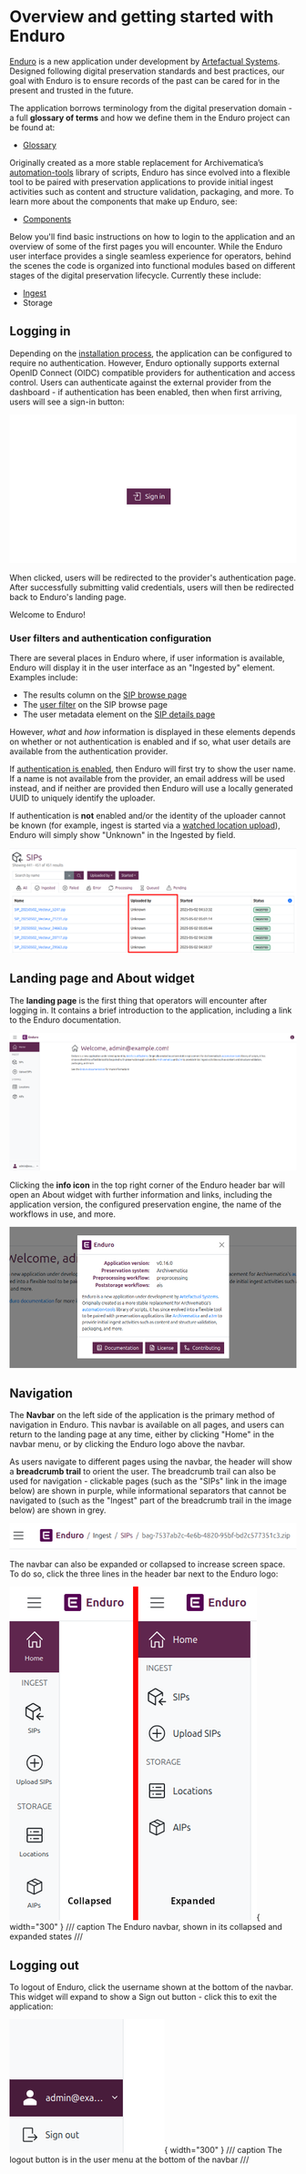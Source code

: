 # Overview and getting started with Enduro

[Enduro][Enduro] is a new application under development by [Artefactual
Systems]. Designed following digital preservation standards and best practices,
our goal with Enduro is to ensure records of the past can be cared for in the
present and trusted in the future.

The application borrows terminology from the digital preservation domain - a
full **glossary of terms** and how we define them in the Enduro project can be
found at:

* [Glossary](glossary.md)

Originally created as a more stable replacement for Archivematica’s
[automation-tools][automation-tools] library of scripts, Enduro has since
evolved into a flexible tool to be paired with preservation applications to
provide initial ingest activities such as content and structure validation,
packaging, and more. To learn more about the components that make up Enduro,
see:

* [Components](components.md)

Below you'll find basic instructions on how to login to the application and an
overview of some of the first pages you will encounter. While the Enduro user
interface provides a single seamless experience for operators, behind the scenes
the code is organized into functional modules based on different stages of the
digital preservation lifecycle. Currently these include:

* [Ingest](ingest/index.md)
* Storage

## Logging in

Depending on the [installation process][iac], the application can be
configured to require no authentication. However, Enduro optionally supports
external OpenID Connect (OIDC) compatible providers for authentication and
access control. Users can authenticate against the external provider from the
dashboard - if authentication has been enabled, then when first arriving, users
will see a sign-in button:

![The sign-in button when first navigating to Enduro](screenshots/sign-in-button.png)

When clicked, users will be redirected to the provider's authentication page.
After successfully submitting valid credentials, users will then be redirected
back to Enduro's landing page.

Welcome to Enduro!

### User filters and authentication configuration

There are several places in Enduro where, if user information is available,
Enduro will display it in the user interface as an "Ingested by" element.
Examples include:

* The results column on the
  [SIP browse page](ingest/search-browse.md#browsing-results)
* The [user filter](ingest/search-browse.md#filter-by-uploader) on the SIP
  browse page
* The user metadata element on the
  [SIP details page](ingest/managing-ingest-workflows.md#sip-details)

However, _what_ and _how_ information is displayed in these elements depends on
whether or not authentication is enabled and if so, what user details are
available from the authentication provider.

If [authentication is enabled][iac], then Enduro will first try to show the user
name. If a name is not available from the provider, an email address will be
used instead, and if neither are provided then Enduro will use a locally
generated UUID to uniquely identify the uploader.

If authentication is **not** enabled and/or the identity of the uploader cannot
be known (for example, ingest is started via a
[watched location upload][watched-location]), Enduro will simply show "Unknown"
in the  Ingested by field.

![SIP browse results with an unknown uploader](screenshots/unknown-uploaders.png)

## Landing page and About widget

The **landing page** is the first thing that operators will encounter after
logging in. It contains a brief introduction to the application, including a
link to the Enduro documentation.

![an image of the landing page in Enduro](screenshots/landing-page.png)

Clicking the **info icon** in the top right corner of the Enduro header bar will
open an About widget with further information and links, including the
application version, the configured preservation engine, the name of the
workflows in use, and more.

![the about widget with additional information and links](screenshots/about-widget.png)

## Navigation

The **Navbar** on the left side of the application is the primary method of
navigation in Enduro. This navbar is available on all pages, and users can
return to the landing page at any time, either by clicking "Home" in the navbar
menu, or by clicking the Enduro logo above the navbar.

As users navigate to different pages using the navbar, the header will show a
**breadcrumb trail** to orient the user. The breadcrumb trail can also be used
for navigation - clickable pages (such as the "SIPs" link in the image below)
are shown in purple, while informational separators that cannot be navigated to
(such as the "Ingest" part of the breadcrumb trail in the image below) are shown
in grey.

![breadcrumb trail above the navbar in Enduro](screenshots/breadcrumb-trail.png)

The navbar can also be expanded or collapsed to increase screen space. To do so,
click the three lines in the header bar next to the Enduro logo:

![Navbar states](screenshots/navbar-states.png){ width="300" }
/// caption
The Enduro navbar, shown in its collapsed and expanded states
///

## Logging out

To logout of Enduro, click the username shown at the bottom of the navbar. This
widget will expand to show a Sign out button - click this to exit the
application:

![Logout button](screenshots/logout.png){ width="300" }
/// caption
The logout button is in the user menu at the bottom of the navbar
///

[Artefactual Systems]: https://www.artefactual.com
[automation-tools]: https://github.com/artefactual/automation-tools
[Enduro]: https://github.com/artefactual-sdps/enduro
[iac]: ../admin-manual/iac.md
[watched-location]: ingest/submitting-content.md#initiate-ingest-via-a-watched-location-upload
